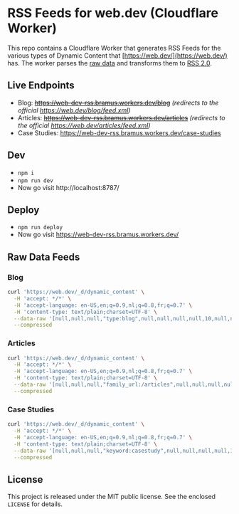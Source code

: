 # RSS Feeds for web.dev (Cloudflare Worker)

This repo contains a Cloudflare Worker that generates RSS Feeds for the various types of Dynamic Content that [https://web.dev/](https://web.dev/) has. The worker parses the [raw data](#raw-data-feeds) and transforms them to [RSS 2.0](https://www.rssboard.org/rss-specification).

## Live Endpoints

- Blog: ~~https://web-dev-rss.bramus.workers.dev/blog~~ _(redirects to the official https://web.dev/blog/feed.xml)_
- Articles: ~~https://web-dev-rss.bramus.workers.dev/articles~~ _(redirects to the official https://web.dev/articles/feed.xml)_
- Case Studies: https://web-dev-rss.bramus.workers.dev/case-studies

## Dev

- `npm i`
- `npm run dev`
- Now go visit http://localhost:8787/

## Deploy

- `npm run deploy`
- Now go visit https://web-dev-rss.bramus.workers.dev/

## Raw Data Feeds

### Blog

```bash
curl 'https://web.dev/_d/dynamic_content' \
  -H 'accept: */*' \
  -H 'accept-language: en-US,en;q=0.9,nl;q=0.8,fr;q=0.7' \
  -H 'content-type: text/plain;charset=UTF-8' \
  --data-raw '[null,null,null,"type:blog",null,null,null,null,10,null,null,null,2]' \
  --compressed
```

### Articles

```bash
curl 'https://web.dev/_d/dynamic_content' \
  -H 'accept: */*' \
  -H 'accept-language: en-US,en;q=0.9,nl;q=0.8,fr;q=0.7' \
  -H 'content-type: text/plain;charset=UTF-8' \
  --data-raw '[null,null,null,"family_url:/articles",null,null,null,null,10,null,null,null,2]' \
  --compressed
```

### Case Studies

```bash
curl 'https://web.dev/_d/dynamic_content' \
  -H 'accept: */*' \
  -H 'accept-language: en-US,en;q=0.9,nl;q=0.8,fr;q=0.7' \
  -H 'content-type: text/plain;charset=UTF-8' \
  --data-raw '[null,null,null,"keyword:casestudy",null,null,null,null,10,null,null,null,2]' \
  --compressed
```

## License

This project is released under the MIT public license. See the enclosed `LICENSE` for details.
